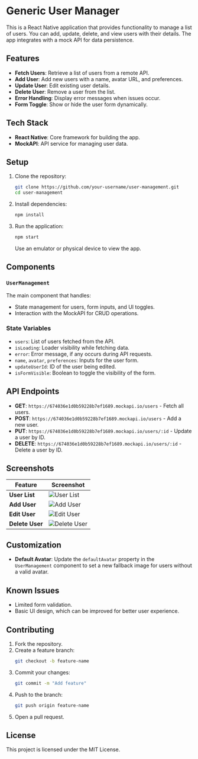 # Generic User Manager

This is a React Native application that provides functionality to manage a list of users. You can add, update, delete, and view users with their details. The app integrates with a mock API for data persistence.

## Features

- **Fetch Users**: Retrieve a list of users from a remote API.
- **Add User**: Add new users with a name, avatar URL, and preferences.
- **Update User**: Edit existing user details.
- **Delete User**: Remove a user from the list.
- **Error Handling**: Display error messages when issues occur.
- **Form Toggle**: Show or hide the user form dynamically.

## Tech Stack

- **React Native**: Core framework for building the app.
- **MockAPI**: API service for managing user data.

## Setup

1. Clone the repository:
    ```bash
    git clone https://github.com/your-username/user-management.git
    cd user-management
    ```

2. Install dependencies:
    ```bash
    npm install
    ```

3. Run the application:
    ```bash
    npm start
    ```
   Use an emulator or physical device to view the app.

## Components

### `UserManagement`
The main component that handles:
- State management for users, form inputs, and UI toggles.
- Interaction with the MockAPI for CRUD operations.

### State Variables

- `users`: List of users fetched from the API.
- `isLoading`: Loader visibility while fetching data.
- `error`: Error message, if any occurs during API requests.
- `name`, `avatar`, `preferences`: Inputs for the user form.
- `updateUserId`: ID of the user being edited.
- `isFormVisible`: Boolean to toggle the visibility of the form.

## API Endpoints

- **GET**: `https://674036e1d0b59228b7ef1689.mockapi.io/users` - Fetch all users.
- **POST**: `https://674036e1d0b59228b7ef1689.mockapi.io/users` - Add a new user.
- **PUT**: `https://674036e1d0b59228b7ef1689.mockapi.io/users/:id` - Update a user by ID.
- **DELETE**: `https://674036e1d0b59228b7ef1689.mockapi.io/users/:id` - Delete a user by ID.

## Screenshots

| Feature        | Screenshot                                                                 |
|----------------|----------------------------------------------------------------------------|
| **User List**  | ![User List](https://via.placeholder.com/300?text=User+List+Screenshot)    |
| **Add User**   | ![Add User](https://via.placeholder.com/300?text=Add+User+Screenshot)      |
| **Edit User**  | ![Edit User](https://via.placeholder.com/300?text=Edit+User+Screenshot)    |
| **Delete User**| ![Delete User](https://via.placeholder.com/300?text=Delete+User+Screenshot)|

## Customization

- **Default Avatar**: Update the `defaultAvatar` property in the `UserManagement` component to set a new fallback image for users without a valid avatar.

## Known Issues

- Limited form validation.
- Basic UI design, which can be improved for better user experience.

## Contributing

1. Fork the repository.
2. Create a feature branch:
    ```bash
    git checkout -b feature-name
    ```
3. Commit your changes:
    ```bash
    git commit -m "Add feature"
    ```
4. Push to the branch:
    ```bash
    git push origin feature-name
    ```
5. Open a pull request.

## License

This project is licensed under the MIT License.
